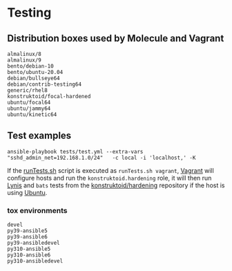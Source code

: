 # Testing

## Distribution boxes used by Molecule and Vagrant

```console
almalinux/8
almalinux/9
bento/debian-10
bento/ubuntu-20.04
debian/bullseye64
debian/contrib-testing64
generic/rhel8
konstruktoid/focal-hardened
ubuntu/focal64
ubuntu/jammy64
ubuntu/kinetic64
```

## Test examples

```shell
ansible-playbook tests/test.yml --extra-vars "sshd_admin_net=192.168.1.0/24"   -c local -i 'localhost,' -K
```

If the [runTests.sh](runTests.sh) script is executed as `runTests.sh vagrant`,
[Vagrant](https://www.vagrantup.com/ "Vagrant") will configure hosts and run the
`konstruktoid.hardening` role, it will then run
[Lynis](https://github.com/CISOfy/lynis/ "Lynis") and `bats` tests from the
[konstruktoid/hardening](https://github.com/konstruktoid/hardening "konstruktoid/hardening")
repository if the host is using [Ubuntu](https://ubuntu.com/ "Ubuntu").

### tox environments

```console
devel
py39-ansible5
py39-ansible6
py39-ansibledevel
py310-ansible5
py310-ansible6
py310-ansibledevel
```
